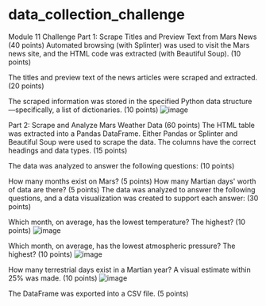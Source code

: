 # data_collection_challenge
Module 11 Challenge
Part 1: Scrape Titles and Preview Text from Mars News (40 points)
Automated browsing (with Splinter) was used to visit the Mars news site, and the HTML code was extracted (with Beautiful Soup). (10 points)

The titles and preview text of the news articles were scraped and extracted. (20 points)

The scraped information was stored in the specified Python data structure—specifically, a list of dictionaries. (10 points)
![image](https://github.com/Kristen-Beer/data_collection_challenge/assets/136931429/d6899c66-8a1e-40d8-9a74-363b117b4d78)


Part 2: Scrape and Analyze Mars Weather Data (60 points)
The HTML table was extracted into a Pandas DataFrame. Either Pandas or Splinter and Beautiful Soup were used to scrape the data. The columns have the correct headings and data types. (15 points)

The data was analyzed to answer the following questions: (10 points)

How many months exist on Mars? (5 points)
How many Martian days' worth of data are there? (5 points)
The data was analyzed to answer the following questions, and a data visualization was created to support each answer: (30 points)

Which month, on average, has the lowest temperature? The highest? (10 points)
![image](https://github.com/Kristen-Beer/data_collection_challenge/assets/136931429/f60b2f40-535e-4f59-8259-c143838695b1)

Which month, on average, has the lowest atmospheric pressure? The highest? (10 points)
![image](https://github.com/Kristen-Beer/data_collection_challenge/assets/136931429/ca86ae4d-c3ce-4dc3-aadf-2c6998a83256)

How many terrestrial days exist in a Martian year? A visual estimate within 25% was made. (10 points)
![image](https://github.com/Kristen-Beer/data_collection_challenge/assets/136931429/3eb55c0d-7721-4c5d-9c95-6b03ff992e96)

The DataFrame was exported into a CSV file. (5 points)
